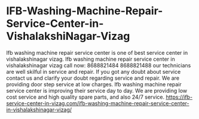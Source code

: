 # IFB-Washing-Machine-Repair-Service-Center-in-VishalakshiNagar-Vizag
 Ifb washing machine repair service center is one of best service center in vishalakshinagar vizag. Ifb washing machine repair service center in vishalakshinagar vizag call now: 8688821484 8688821488 our technicians are well skilful in service and repair. If you got any doubt about service contact us and clarify your doubt regarding service and repair. We are providing door step service at low charges. Ifb washing machine repair service center is improving their service day to day. We are providing low cost service and high quality spare parts, and also 24/7 service.   https://ifb-service-center-in-vizag.com/ifb-washing-machine-repair-service-center-in-vishalakshinagar-vizag/
